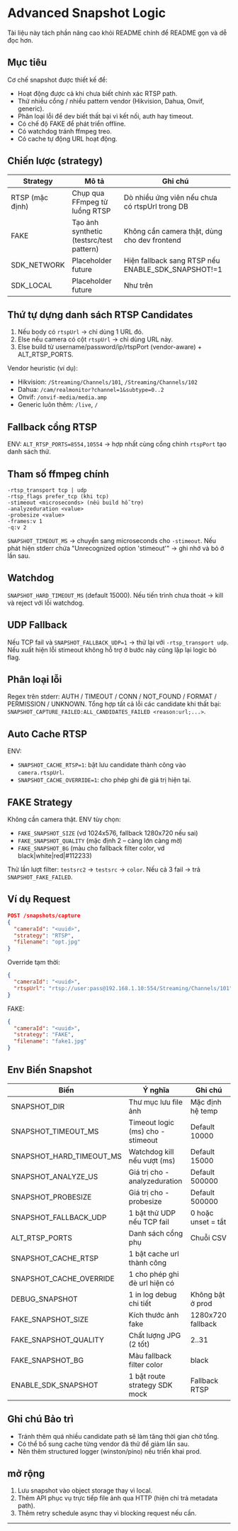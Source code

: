 # Advanced Snapshot Logic

Tài liệu này tách phần nâng cao khỏi README chính để README gọn và dễ đọc hơn.

## Mục tiêu
Cơ chế snapshot được thiết kế để:
- Hoạt động được cả khi chưa biết chính xác RTSP path.
- Thử nhiều cổng / nhiều pattern vendor (Hikvision, Dahua, Onvif, generic).
- Phân loại lỗi để dev biết thất bại vì kết nối, auth hay timeout.
- Có chế độ FAKE để phát triển offline.
- Có watchdog tránh ffmpeg treo.
- Có cache tự động URL hoạt động.

## Chiến lược (strategy)
| Strategy       | Mô tả | Ghi chú |
|----------------|------|--------|
| RTSP (mặc định)| Chụp qua FFmpeg từ luồng RTSP | Dò nhiều ứng viên nếu chưa có rtspUrl trong DB |
| FAKE           | Tạo ảnh synthetic (testsrc/test pattern) | Không cần camera thật, dùng cho dev frontend |
| SDK_NETWORK    | Placeholder future | Hiện fallback sang RTSP nếu ENABLE_SDK_SNAPSHOT!=1 |
| SDK_LOCAL      | Placeholder future | Như trên |

## Thứ tự dựng danh sách RTSP Candidates
1. Nếu body có `rtspUrl` → chỉ dùng 1 URL đó.
2. Else nếu camera có cột `rtspUrl` → chỉ dùng URL này.
3. Else build từ username/password/ip/rtspPort (vendor-aware) + ALT_RTSP_PORTS.

Vendor heuristic (ví dụ):
- Hikvision: `/Streaming/Channels/101`, `/Streaming/Channels/102`
- Dahua: `/cam/realmonitor?channel=1&subtype=0..2`
- Onvif: `/onvif-media/media.amp`
- Generic luôn thêm: `/live`, `/`

## Fallback cổng RTSP
ENV: `ALT_RTSP_PORTS=8554,10554` → hợp nhất cùng cổng chính `rtspPort` tạo danh sách thử.

## Tham số ffmpeg chính
```
-rtsp_transport tcp | udp
-rtsp_flags prefer_tcp (khi tcp)
-stimeout <microseconds> (nếu build hỗ trợ)
-analyzeduration <value>
-probesize <value>
-frames:v 1
-q:v 2
```

`SNAPSHOT_TIMEOUT_MS` → chuyển sang microseconds cho `-stimeout`.
Nếu phát hiện stderr chứa "Unrecognized option 'stimeout'" → ghi nhớ và bỏ ở lần sau.

## Watchdog
`SNAPSHOT_HARD_TIMEOUT_MS` (default 15000). Nếu tiến trình chưa thoát → kill và reject với lỗi watchdog.

## UDP Fallback
Nếu TCP fail và `SNAPSHOT_FALLBACK_UDP=1` → thử lại với `-rtsp_transport udp`. Nếu xuất hiện lỗi stimeout không hỗ trợ ở bước này cũng lặp lại logic bỏ flag.

## Phân loại lỗi
Regex trên stderr: AUTH / TIMEOUT / CONN / NOT_FOUND / FORMAT / PERMISSION / UNKNOWN.
Tổng hợp tất cả lỗi các candidate khi thất bại: `SNAPSHOT_CAPTURE_FAILED:ALL_CANDIDATES_FAILED <reason:url;...>`.

## Auto Cache RTSP
ENV:
- `SNAPSHOT_CACHE_RTSP=1`: bật lưu candidate thành công vào `camera.rtspUrl`.
- `SNAPSHOT_CACHE_OVERRIDE=1`: cho phép ghi đè giá trị hiện tại.

## FAKE Strategy
Không cần camera thật.
ENV tùy chọn:
- `FAKE_SNAPSHOT_SIZE` (vd 1024x576, fallback 1280x720 nếu sai)
- `FAKE_SNAPSHOT_QUALITY` (mặc định 2 – càng lớn càng mờ)
- `FAKE_SNAPSHOT_BG` (màu cho fallback filter color, vd black|white|red|#112233)

Thử lần lượt filter: `testsrc2` → `testsrc` → `color`.
Nếu cả 3 fail → trả `SNAPSHOT_FAKE_FAILED`.

## Ví dụ Request
```json
POST /snapshots/capture
{
  "cameraId": "<uuid>",
  "strategy": "RTSP",
  "filename": "opt.jpg"
}
```

Override tạm thời:
```json
{
  "cameraId": "<uuid>",
  "rtspUrl": "rtsp://user:pass@192.168.1.10:554/Streaming/Channels/101"
}
```

FAKE:
```json
{
  "cameraId": "<uuid>",
  "strategy": "FAKE",
  "filename": "fake1.jpg"
}
```

## Env Biến Snapshot
| Biến | Ý nghĩa | Ghi chú |
|------|---------|---------|
| SNAPSHOT_DIR | Thư mục lưu file ảnh | Mặc định hệ temp |
| SNAPSHOT_TIMEOUT_MS | Timeout logic (ms) cho -stimeout | Default 10000 |
| SNAPSHOT_HARD_TIMEOUT_MS | Watchdog kill nếu vượt (ms) | Default 15000 |
| SNAPSHOT_ANALYZE_US | Giá trị cho -analyzeduration | Default 500000 |
| SNAPSHOT_PROBESIZE | Giá trị cho -probesize | Default 500000 |
| SNAPSHOT_FALLBACK_UDP | 1 bật thử UDP nếu TCP fail | 0 hoặc unset = tắt |
| ALT_RTSP_PORTS | Danh sách cổng phụ | Chuỗi CSV |
| SNAPSHOT_CACHE_RTSP | 1 bật cache url thành công |  |
| SNAPSHOT_CACHE_OVERRIDE | 1 cho phép ghi đè url hiện có |  |
| DEBUG_SNAPSHOT | 1 in log debug chi tiết | Không bật ở prod |
| FAKE_SNAPSHOT_SIZE | Kích thước ảnh fake | 1280x720 fallback |
| FAKE_SNAPSHOT_QUALITY | Chất lượng JPG (2 tốt) | 2..31 |
| FAKE_SNAPSHOT_BG | Màu fallback filter color | black |
| ENABLE_SDK_SNAPSHOT | 1 bật route strategy SDK mock | Fallback RTSP |

## Ghi chú Bảo trì
- Tránh thêm quá nhiều candidate path sẽ làm tăng thời gian chờ tổng.
- Có thể bổ sung cache từng vendor đã thử để giảm lần sau.
- Nên thêm structured logger (winston/pino) nếu triển khai prod.

## mở rộng
1. Lưu snapshot vào object storage thay vì local.
2. Thêm API phục vụ trực tiếp file ảnh qua HTTP (hiện chỉ trả metadata path).
3. Thêm retry schedule async thay vì blocking request nếu cần.

---